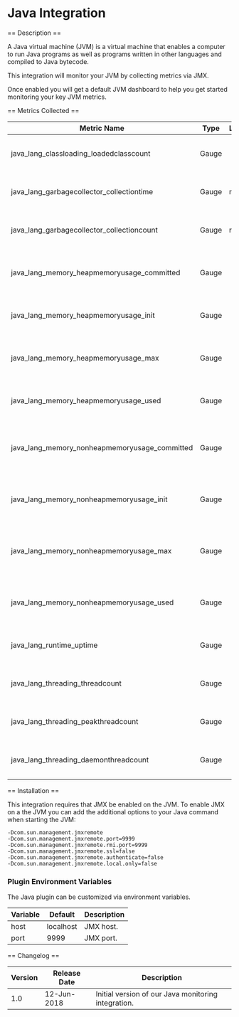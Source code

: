 Java Integration
================

== Description ==

A Java virtual machine (JVM) is a virtual machine that enables a computer to run Java programs as well as programs written in other languages and compiled to Java bytecode.

This integration will monitor your JVM by collecting metrics via JMX.

Once enabled you will get a default JVM dashboard to help you get started monitoring your key JVM metrics.

== Metrics Collected ==

|Metric Name                                  |Type   |Labels|Unit       |Description                                         |
|---------------------------------------------|-------|------|-----------|----------------------------------------------------|
|java_lang_classloading_loadedclasscount      |Gauge  |      |           |The number of loaded classes.                       |
|java_lang_garbagecollector_collectiontime    |Gauge  |name  |millisecond|The total time spent on garbage collection.         |
|java_lang_garbagecollector_collectioncount   |Gauge  |name  |byte       |The number of garbage collections.                  |
|java_lang_memory_heapmemoryusage_committed   |Gauge  |      |byte       |The total Java heap memory committed to be used.    |
|java_lang_memory_heapmemoryusage_init        |Gauge  |      |byte       |The initial Java heap memory allocated.             |
|java_lang_memory_heapmemoryusage_max         |Gauge  |      |byte       |The maximum Java heap memory available.             |
|java_lang_memory_heapmemoryusage_used        |Gauge  |      |byte       |The total Java heap memory used.                    |
|java_lang_memory_nonheapmemoryusage_committed|Gauge  |      |byte       |The total Java non-heap memory committed to be used.|
|java_lang_memory_nonheapmemoryusage_init     |Gauge  |      |byte       |The initial Java non-heap memory allocated.         |
|java_lang_memory_nonheapmemoryusage_max      |Gauge  |      |byte       |The maximum Java non-heap memory available.         |
|java_lang_memory_nonheapmemoryusage_used     |Gauge  |      |byte       |The total Java non-heap memory used.                |
|java_lang_runtime_uptime                     |Gauge  |      |second     |The total time the JVM is running.                  |
|java_lang_threading_threadcount              |Gauge  |      |           |The number of live threads.                         |
|java_lang_threading_peakthreadcount          |Gauge  |      |           |The number of peak threads.                         |
|java_lang_threading_daemonthreadcount        |Gauge  |      |           |The number daemon threads.                          |

== Installation ==

This integration requires that JMX be enabled on the JVM. To enable JMX on a the JVM you can add the additional options to your
Java command when starting the JVM:

```
-Dcom.sun.management.jmxremote
-Dcom.sun.management.jmxremote.port=9999
-Dcom.sun.management.jmxremote.rmi.port=9999
-Dcom.sun.management.jmxremote.ssl=false
-Dcom.sun.management.jmxremote.authenticate=false
-Dcom.sun.management.jmxremote.local.only=false
```


### Plugin Environment Variables

The Java plugin can be customized via environment variables.

|Variable|Default  |Description|
|--------|---------|-----------|
|host    |localhost|JMX host.  |
|port    |9999     |JMX port.  |

== Changelog ==

|Version|Release Date|Description                                        |
|-------|------------|---------------------------------------------------|
|1.0    |12-Jun-2018 |Initial version of our Java monitoring integration.|

